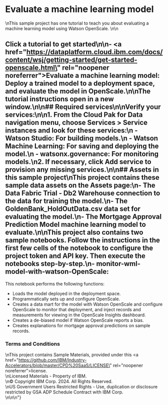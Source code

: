# Evaluate a machine learning model
\nThis sample project has one tutorial to teach you about evaluating a machine learning model using Watson OpenScale.
\n\n
## Click a tutorial to get started\n\n- <a href=\"https://dataplatform.cloud.ibm.com/docs/content/wsj/getting-started/get-started-openscale.html\" rel=\"noopener noreferrer\">Evaluate a machine learning model</a>: Deploy a trained model to a deployment space, and evaluate the model in OpenScale.\n\nThe tutorial instructions open in a new window.\n\n## Required services\n\nVerify your services:\n\n1. From the Cloud Pak for Data navigation menu, choose **Services &gt; Service instances** and look for these services:\n    - **Watson Studio**: For building models.\n    - **Watson Machine Learning**:  For saving and deploying the model.\n    - **watsonx.governance**: For monitoring models.\n2. If necessary, click **Add service** to provision any missing services.\n\n## Assets in this sample project\nThis project contains these sample data assets on the **Assets** page:\n- The **Data Fabric Trial - Db2 Warehouse** connection to the data for training the model.\n- The **GoldenBank_HoldOutData.csv** data set for evaluating the model.\n- The **Mortgage Approval Prediction Model** machine learning model to evaluate.\n\nThis project also contains two sample notebooks. Follow the instructions in the first few cells of the notebook to configure the project token and API key. Then execute the notebooks step-by-step.\n- **monitor-wml-model-with-watson-OpenScale**: 
This notebook performs the following functions: 
- Loads the model deployed in the deployment space.
- Programmatically sets up and configure OpenScale.     
- Creates a data mart for the model with Watson OpenScale and configure OpenScale to monitor that deployment, and inject records and measurements for viewing in the OpenScale Insights dashboard.
- Creates a de-biased model if Watson OpenScale reports a bias.
- Creates explanations for mortgage approval predictions on sample records.
### Terms and Conditions
\nThis project contains Sample Materials, provided under this <a href=\"https://github.com/IBM/Industry-Accelerators/blob/master/CPD%20SaaS/LICENSE\" rel=\"noopener noreferrer\">license</a>. <br>\nLicensed Materials - Property of IBM. <br>\n© Copyright IBM Corp. 2024. All Rights Reserved. <br>\nUS Government Users Restricted Rights - Use, duplication or disclosure restricted by GSA ADP Schedule Contract with IBM Corp.<br>\n\n\n"}
